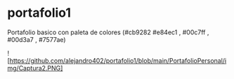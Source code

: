 # portafolio1
Portafolio basico con paleta de colores (#cb9282   #e84ec1  , #00c7ff  , #00d3a7  , #7577ae)

![https://github.com/alejandro402/portafolio1/blob/main/PortafolioPersonal/img/Captura2.PNG]
